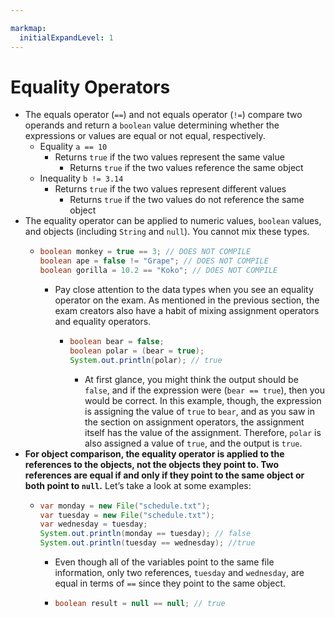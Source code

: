 ```yaml
---

markmap:
  initialExpandLevel: 1
---
```

# **Equality Operators**
- The equals operator (`==`) and not equals operator (`!=`) 
compare two operands and return a `boolean` value 
determining whether the expressions or values are equal 
or not equal, respectively.
  - Equality `a == 10`
    - Returns `true` if the two values 
    represent the same value
      - Returns `true` if the two values 
      reference the same object
  - Inequality `b != 3.14`
    - Returns `true` if the two values 
represent different values
      - Returns `true` if the two values do not 
reference the same object
- The equality operator can be applied to numeric values,
`boolean` values, and objects (including `String` and `null`). 
You cannot mix these types.
  - ```java
    boolean monkey = true == 3; // DOES NOT COMPILE
    boolean ape = false != "Grape"; // DOES NOT COMPILE
    boolean gorilla = 10.2 == "Koko"; // DOES NOT COMPILE
    ```
    - Pay close attention to the data types when you see an
equality operator on the exam. As mentioned in the
previous section, the exam creators also have a habit of
mixing assignment operators and equality operators.
      -   ```java
          boolean bear = false;
          boolean polar = (bear = true);
          System.out.println(polar); // true
          ```
          - At first glance, you might think the output should be `false`, and if 
          the expression were (`bear == true`), then you would be correct. 
          In this example, though, the expression is assigning the value of 
          `true` to `bear`, and as you saw in the section on assignment 
          operators, the assignment itself has the value of the assignment. 
          Therefore, `polar` is also assigned a value of `true`, and the output 
          is `true`.
- **For object comparison, the equality operator is applied
to the references to the objects, not the objects they point
to. Two references are equal if and only if they point to the
same object or both point to `null`.** Let’s take a look at some 
examples:
  - ```java
    var monday = new File("schedule.txt");
    var tuesday = new File("schedule.txt");
    var wednesday = tuesday;
    System.out.println(monday == tuesday); // false
    System.out.println(tuesday == wednesday); //true
    ```
    - Even though all of the variables point to the same file
information, only two references, `tuesday` and 
`wednesday`, are equal in terms of `==` since they 
point to the same object.
    - ```java
      boolean result = null == null; // true
      ```